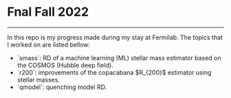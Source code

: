 # Fnal Fall 2022 
________________
In this repo is my progress made during my stay at Fermilab. The topics that I worked on are listed bellow:  <br>

<ul>
<li> `smass`: RD of a machine learning (ML) stellar mass estimator based on the COSMOS (Hubble deep field).
<li> `r200`: improvements of the copacabana $R_{200}$ estimator using stellar masses. 
<li> `qmodel`: quenching model RD.
</ul> 
